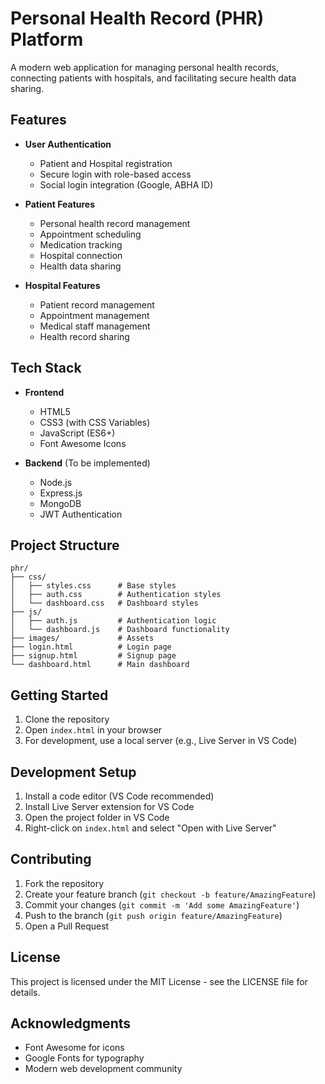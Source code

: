 # Personal Health Record (PHR) Platform

A modern web application for managing personal health records, connecting patients with hospitals, and facilitating secure health data sharing.

## Features

- **User Authentication**
  - Patient and Hospital registration
  - Secure login with role-based access
  - Social login integration (Google, ABHA ID)

- **Patient Features**
  - Personal health record management
  - Appointment scheduling
  - Medication tracking
  - Hospital connection
  - Health data sharing

- **Hospital Features**
  - Patient record management
  - Appointment management
  - Medical staff management
  - Health record sharing

## Tech Stack

- **Frontend**
  - HTML5
  - CSS3 (with CSS Variables)
  - JavaScript (ES6+)
  - Font Awesome Icons

- **Backend** (To be implemented)
  - Node.js
  - Express.js
  - MongoDB
  - JWT Authentication

## Project Structure

```
phr/
├── css/
│   ├── styles.css      # Base styles
│   ├── auth.css        # Authentication styles
│   └── dashboard.css   # Dashboard styles
├── js/
│   ├── auth.js         # Authentication logic
│   └── dashboard.js    # Dashboard functionality
├── images/             # Assets
├── login.html          # Login page
├── signup.html         # Signup page
└── dashboard.html      # Main dashboard
```

## Getting Started

1. Clone the repository
2. Open `index.html` in your browser
3. For development, use a local server (e.g., Live Server in VS Code)

## Development Setup

1. Install a code editor (VS Code recommended)
2. Install Live Server extension for VS Code
3. Open the project folder in VS Code
4. Right-click on `index.html` and select "Open with Live Server"

## Contributing

1. Fork the repository
2. Create your feature branch (`git checkout -b feature/AmazingFeature`)
3. Commit your changes (`git commit -m 'Add some AmazingFeature'`)
4. Push to the branch (`git push origin feature/AmazingFeature`)
5. Open a Pull Request

## License

This project is licensed under the MIT License - see the LICENSE file for details.

## Acknowledgments

- Font Awesome for icons
- Google Fonts for typography
- Modern web development community 